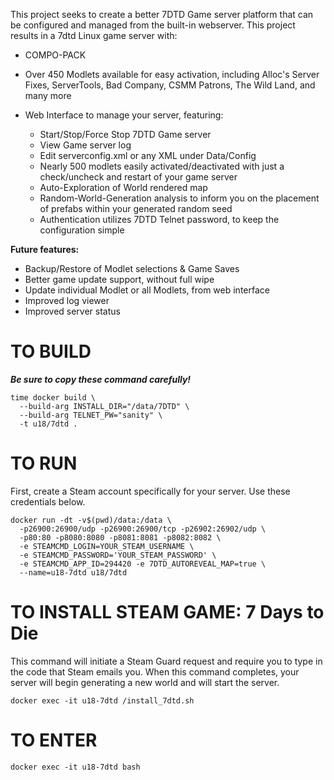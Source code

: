 This project seeks to create a better 7DTD Game server platform that can be configured and managed from the built-in webserver. This project results in a 7dtd Linux game server with:

- COMPO-PACK
- Over 450 Modlets available for easy activation, including Alloc's Server Fixes, ServerTools, Bad Company, CSMM Patrons, The Wild Land, and many more
- Web Interface to manage your server, featuring:

  - Start/Stop/Force Stop 7DTD Game server
  - View Game server log
  - Edit serverconfig.xml or any XML under Data/Config
  - Nearly 500 modlets easily activated/deactivated with just a check/uncheck and restart of your game server
  - Auto-Exploration of World rendered map
  - Random-World-Generation analysis to inform you on the placement of prefabs within your generated random seed
  - Authentication utilizes 7DTD Telnet password, to keep the configuration simple

**Future features:**

- Backup/Restore of Modlet selections & Game Saves
- Better game update support, without full wipe
- Update individual Modlet or all Modlets, from web interface
- Improved log viewer
- Improved server status

# TO BUILD

**_Be sure to copy these command carefully!_**

```
time docker build \
  --build-arg INSTALL_DIR="/data/7DTD" \
  --build-arg TELNET_PW="sanity" \
  -t u18/7dtd .
```

# TO RUN

First, create a Steam account specifically for your server. Use these credentials below.

```
docker run -dt -v$(pwd)/data:/data \
  -p26900:26900/udp -p26900:26900/tcp -p26902:26902/udp \
  -p80:80 -p8080:8080 -p8081:8081 -p8082:8082 \
  -e STEAMCMD_LOGIN=YOUR_STEAM_USERNAME \
  -e STEAMCMD_PASSWORD='YOUR_STEAM_PASSWORD' \
  -e STEAMCMD_APP_ID=294420 -e 7DTD_AUTOREVEAL_MAP=true \
  --name=u18-7dtd u18/7dtd
```

# TO INSTALL STEAM GAME: 7 Days to Die

This command will initiate a Steam Guard request and require you to type in the code that Steam emails you. When this command completes, your server will begin generating a new world and will start the server.

```
docker exec -it u18-7dtd /install_7dtd.sh
```

# TO ENTER

```
docker exec -it u18-7dtd bash
```
